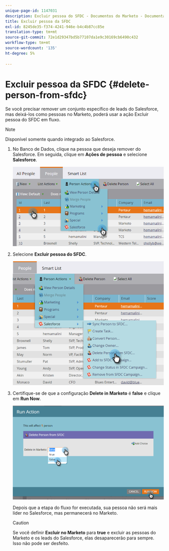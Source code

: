```yaml
---
unique-page-id: 1147031
description: Excluir pessoa do SFDC - Documentos do Marketo - Documentação do produto
title: Excluir pessoa da SFDC
exl-id: 8245de35-f374-4241-946e-b4c4b87cc85e
translation-type: tm+mt
source-git-commit: 72e1d29347bd5b77107da1e9c30169cb6490c432
workflow-type: tm+mt
source-wordcount: '135'
ht-degree: 5%

---
```


# Excluir pessoa da SFDC {#delete-person-from-sfdc}

Se você precisar remover um conjunto específico de leads do Salesforce, mas deixá-los como pessoas no Marketo, poderá usar a ação Excluir pessoa do SFDC em fluxo.

>[!NOTE]
>
>Disponível somente quando integrado ao Salesforce.

1. No Banco de Dados, clique na pessoa que deseja remover do Salesforce. Em seguida, clique em **Ações de pessoa** e selecione **Salesforce**.

   ![](assets/person-actions-salesforce.png)

1. Selecione **Excluir pessoa do SFDC**.

   ![](assets/delete-person-from-sfdc.png)

1. Certifique-se de que a configuração **Delete in Marketo** é **false** e clique em **Run Now**.

   ![](assets/run-action-delete-lead-from-sfdc.png)

   Depois que a etapa do fluxo for executada, sua pessoa não será mais líder no Salesforce, mas permanecerá no Marketo.

   >[!CAUTION]
   >
   >Se você definir **Excluir no Marketo** para **true** e excluir as pessoas do Marketo e os leads do Salesforce, elas desaparecerão para sempre. Isso não pode ser desfeito.
